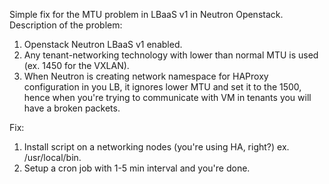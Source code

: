 Simple fix for the MTU problem in LBaaS v1 in Neutron Openstack.
Description of the problem:
 1. Openstack Neutron LBaaS v1 enabled.
 2. Any tenant-networking technology with lower than normal MTU is used (ex. 1450 for the VXLAN).
 3. When Neutron is creating network namespace for HAProxy configuration in you LB, it ignores lower MTU and set it to the 1500, hence when you're trying to communicate with VM in tenants you will have a broken packets.

Fix:
 1. Install script on a networking nodes (you're using HA, right?) ex. /usr/local/bin.
 2. Setup a cron job with 1-5 min interval and you're done.
